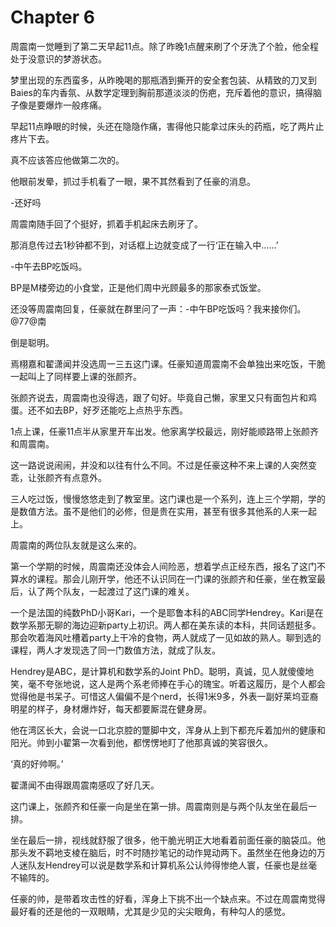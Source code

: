 # Chapter 6

周震南一觉睡到了第二天早起11点。除了昨晚1点醒来刷了个牙洗了个脸，他全程处于没意识的梦游状态。
 
梦里出现的东西蛮多，从昨晚喝的那瓶酒到撕开的安全套包装、从精致的刀叉到Baies的车内香氛、从数学定理到胸前那道淡淡的伤疤，充斥着他的意识，搞得脑子像是要爆炸一般疼痛。
 
早起11点睁眼的时候，头还在隐隐作痛，害得他只能拿过床头的药瓶，吃了两片止疼片下去。
 
真不应该答应他做第二次的。
 
他眼前发晕，抓过手机看了一眼，果不其然看到了任豪的消息。
 
-还好吗
 
周震南随手回了个挺好，抓着手机起床去刷牙了。
 
那消息传过去1秒钟都不到，对话框上边就变成了一行‘正在输入中……’
 
-中午去BP吃饭吗。
 
BP是M楼旁边的小食堂，正是他们周中光顾最多的那家泰式饭堂。
 
还没等周震南回复，任豪就在群里问了一声：-中午BP吃饭吗？我来接你们。@77@南
 
倒是聪明。
 
焉栩嘉和翟潇闻并没选周一三五这门课。任豪知道周震南不会单独出来吃饭，干脆一起叫上了同样要上课的张颜齐。
 
张颜齐说去，周震南也没得选，跟了句好。毕竟自己懒，家里又只有面包片和鸡蛋。还不如去BP，好歹还能吃上点热乎东西。
 
1点上课，任豪11点半从家里开车出发。他家离学校最远，刚好能顺路带上张颜齐和周震南。
 
这一路说说闹闹，并没和以往有什么不同。不过是任豪这种不来上课的人突然变乖，让张颜齐有点意外。
 
三人吃过饭，慢慢悠悠走到了教室里。这门课也是一个系列，连上三个学期，学的是数值方法。虽不是他们的必修，但是贵在实用，甚至有很多其他系的人来一起上。
 
周震南的两位队友就是这么来的。
 
第一个学期的时候，周震南还没体会人间险恶，想着学点正经东西，报名了这门不算水的课程。那会儿刚开学，他还不认识同在一门课的张颜齐和任豪，坐在教室最后，认了两个队友，一起渡过了这门课的难关。
 
一个是法国的纯数PhD小哥Kari，一个是耶鲁本科的ABC同学Hendrey。Kari是在数学系那无聊的海边迎新party上初识。两人都在美东读的本科，共同话题挺多。那会吹着海风吐槽着party上干冷的食物，两人就成了一见如故的熟人。聊到选的课程，两人才发现选了同一门数值方法，就成了队友。
 
Hendrey是ABC，是计算机和数学系的Joint PhD。聪明，真诚，见人就傻傻地笑，毫不夸张地说，这人是两个系老师捧在手心的瑰宝。听着这履历，是个人都会觉得他是书呆子。可惜这人偏偏不是个nerd，长得1米9多，外表一副好莱坞亚裔明星的样子，身材爆炸好，每天都要厮混在健身房。
 
他在湾区长大，会说一口北京腔的蹩脚中文，浑身从上到下都充斥着加州的健康和阳光。帅到小翟第一次看到他，都愣愣地盯了他那真诚的笑容很久。
 
‘真的好帅啊。’
 
翟潇闻不由得跟周震南感叹了好几天。
 
这门课上，张颜齐和任豪一向是坐在第一排。周震南则是与两个队友坐在最后一排。
 
坐在最后一排，视线就舒服了很多，他干脆光明正大地看着前面任豪的脑袋瓜。他那头发不羁地支棱在脑后，时不时随抄笔记的动作晃动两下。虽然坐在他身边的万人迷队友Hendrey可以说是数学系和计算机系公认帅得惨绝人寰，任豪也是丝毫不输阵的。
 
任豪的帅，是带着攻击性的好看，浑身上下挑不出一个缺点来。不过在周震南觉得最好看的还是他的一双眼睛，尤其是少见的尖尖眼角，有种勾人的感觉。
 
 
 
 
 
 
 
 
 
 
 
 
